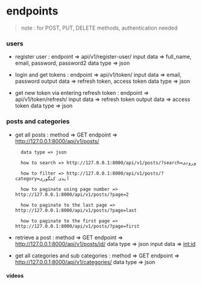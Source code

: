 # endpoints

> note : for POST, PUT, DELETE methods, authentication needed  

### users
* register user : 
            endpoint => api/v1/register-user/
            input data => full_name, email, password, password2
            data type => json 

* login and get tokens : 
            endpoint => api/v1/token/
            input data => email, password
            output data => refresh token, access token
            data type => json

* get new token via entering refresh token : 
            endpoint => api/v1/token/refresh/
            input data => refresh token
            output data => access token
            data type => json


### posts and categories
* get all posts :
        method => GET
        endpoint => http://127.0.0.1:8000/api/v1/posts/

        data type => json

        how to search => http://127.0.0.1:8000/api/v1/posts/?search=ورودی

        how to filter => http://127.0.0.1:8000/api/v1/posts/?category=آیدی کتگوری

        how to paginate using page number => http://127.0.0.1:8000/api/v1/posts/?page=2

        how to paginate to the last page => http://127.0.0.1:8000/api/v1/posts/?page=last

        how to paginate to the first page => http://127.0.0.1:8000/api/v1/posts/?page=first

* retrieve a post :
        method => GET
        endpoint => http://127.0.0.1:8000/api/v1/posts/id/
        data type => json
        input data => <int:id>

* get all categories and sub categories :
        method => GET
        endpoint => http://127.0.0.1:8000/api/v1/categories/
        data type => json


#### videos

